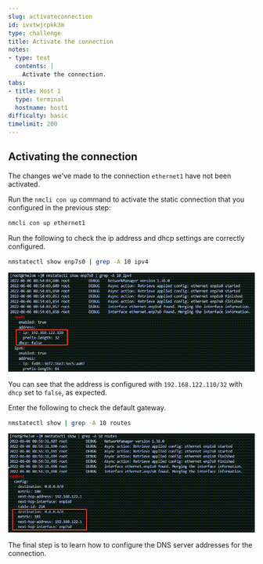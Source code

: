 ```yaml
---
slug: activateconnection
id: ivxtwjrpkk3m
type: challenge
title: Activate the connection
notes:
- type: text
  contents: |
    Activate the connection.
tabs:
- title: Host 1
  type: terminal
  hostname: host1
difficulty: basic
timelimit: 200
---
```

## Activating the connection

The changes we've made to the connection `ethernet1` have not been activated.

Run the `nmcli con up` command to activate the static connection that you configured in the previous step:

```bash
nmcli con up ethernet1
```

Run the following to check the ip address and dhcp settings are correctly configured.

```bash
nmstatectl show enp7s0 | grep -A 10 ipv4 
```

![configuredstatic](../assets/configuredstatic.png)

You can see that the address is configured with `192.168.122.110/32` with `dhcp` set to `false`, as expected.

Enter the following to check the default gateway.

```bash
nmstatectl show | grep -A 10 routes
```

![defaultgw](../assets/defaultgw.png)

The final step is to learn how to configure the DNS server addresses
for the connection.
